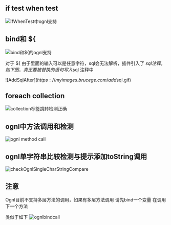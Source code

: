 ## if test when test
![ifWhenTest中ognl支持](https://myimages.brucege.com/ifWhenTest中ognl支持.gif)

## bind和 ${
![bind和${的ognl支持](https://myimages.brucege.com/bind和${的ognl支持.gif)

对于 ${ 由于里面的输入可以是任意字符，sql会无法解析，插件引入了 $sql注释，如下图，真正要被替换的语句写入$sql 注释中

![AddSqlAfter$](https://myimages.brucege.com/add$sql.gif)

## foreach collection
![collection标签跳转检测正确](https://myimages.brucege.com/collection标签跳转检测正确.gif)

## ognl中方法调用和检测
![ognl method call](https://myimages.brucege.com/collectionCallMethdo.gif)

## ognl单字符串比较检测与提示添加toString调用
![checkOgnlSingleCharStringCompare](https://myimages.brucege.com/checkOgnlSingleCharStringCompare.gif)

## 注意 
Ognl目前不支持多层方法的调用，如果有多层方法调用 请先bind一个变量 在调用下一个方法

类似于如下
![ognlbindcall](https://myimages.brucege.com/ognlbindcall.png)
